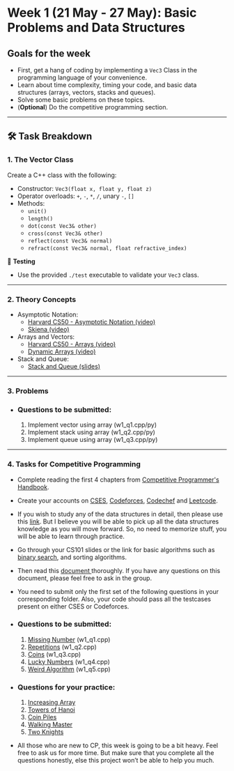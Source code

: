 # Week 1 (21 May - 27 May): Basic Problems and Data Structures

## Goals for the week

- First, get a hang of coding by implementing a `Vec3` Class in the programming language of your convenience.
- Learn about time complexity, timing your code, and basic data structures (arrays, vectors, stacks and queues).
- Solve some basic problems on these topics.
- (**Optional**) Do the competitive programming section.

---

## 🛠️ Task Breakdown

### 1. The Vector Class

Create a C++ class with the following:

- Constructor: `Vec3(float x, float y, float z)`
- Operator overloads: `+`, `-`, `*`, `/`, unary `-`, `[]`
- Methods:
  - `unit()`
  - `length()`
  - `dot(const Vec3& other)`
  - `cross(const Vec3& other)`
  - `reflect(const Vec3& normal)`
  - `refract(const Vec3& normal, float refractive_index)`

🧪 **Testing**

- Use the provided `./test` executable to validate your `Vec3` class.

---

### 2. Theory Concepts

- Asymptotic Notation:
  - [Harvard CS50 - Asymptotic Notation (video)](https://www.youtube.com/watch?v=iOq5kSKqeR4)
  - [Skiena (video)](https://www.youtube.com/watch?v=z1mkCe3kVUA)
- Arrays and Vectors:
  - [Harvard CS50 - Arrays (video)](https://www.youtube.com/watch?v=tI_tIZFyKBw&t=3009s)
  - [Dynamic Arrays (video)](https://www.coursera.org/lecture/data-structures/dynamic-arrays-EwbnV)
- Stack and Queue:
  - [Stack and Queue (slides)](https://www.cse.iitb.ac.in/~akg/courses/2024-ds/lec-03-stack-queue.pdf)

---

### 3. Problems

- ### Questions to be submitted:
  1. Implement vector using array (w1\_q1.cpp/py)
  2. Implement stack using array (w1\_q2.cpp/py)
  3. Implement queue using array (w1\_q3.cpp/py)


---

### 4. Tasks for Competitive Programming

- Complete reading the first 4 chapters from [Competitive Programmer's Handbook](https://cses.fi/book/book.pdf).
- Create your accounts on [CSES](https://cses.fi/), [Codeforces](https://codeforces.com/), [Codechef](https://www.codechef.com/) and [Leetcode](https://leetcode.com/).
- If you wish to study any of the data structures in detail, then please use this [link](https://www.cse.iitb.ac.in/~akg/courses/2024-ds/). But I believe you will be able to pick up all the data structures knowledge as you will move forward. So, no need to memorize stuff, you will be able to learn through practice.
- Go through your CS101 slides or the link for basic algorithms such as [binary search](https://cp-algorithms.com/num_methods/binary_search.html), and sorting algorithms.
- Then read this [document ]()thoroughly. If you have any questions on this document, please feel free to ask in the group. 
- You need to submit only the first set of the following questions in your corresponding folder. Also, your code should pass all the testcases present on either CSES or Codeforces.

- ### Questions to be submitted:
    1. [Missing Number](https://cses.fi/problemset/task/1083) (w1\_q1.cpp)
    1. [Repetitions](https://cses.fi/problemset/task/1069) (w1\_q2.cpp)
    1. [Coins](https://codeforces.com/problemset/problem/1814/A) (w1\_q3.cpp)
    1. [Lucky Numbers](https://codeforces.com/problemset/problem/1808/A) (w1\_q4.cpp)
    1. [Weird Algorithm](https://cses.fi/problemset/task/1068) (w1\_q5.cpp)

- ### Questions for your practice:
    1. [Increasing Array](https://cses.fi/problemset/task/1094)
    1. [Towers of Hanoi](https://cses.fi/problemset/task/2165)
    1. [Coin Piles](https://cses.fi/problemset/task/1754)
    1. [Walking Master](https://codeforces.com/problemset/problem/1806/A)
    1. [Two Knights](https://cses.fi/problemset/task/1072)
 
      
- All those who are new to CP, this week is going to be a bit heavy. Feel free to ask us for more time. But make sure that you complete all the questions honestly, else this project won’t be able to help you much.
